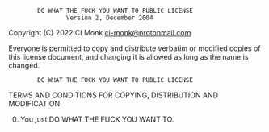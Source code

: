             DO WHAT THE FUCK YOU WANT TO PUBLIC LICENSE
                    Version 2, December 2004

 Copyright (C) 2022 CI Monk <ci-monk@protonmail.com>

 Everyone is permitted to copy and distribute verbatim or modified
 copies of this license document, and changing it is allowed as long
 as the name is changed.

            DO WHAT THE FUCK YOU WANT TO PUBLIC LICENSE
   TERMS AND CONDITIONS FOR COPYING, DISTRIBUTION AND MODIFICATION

  0. You just DO WHAT THE FUCK YOU WANT TO.
